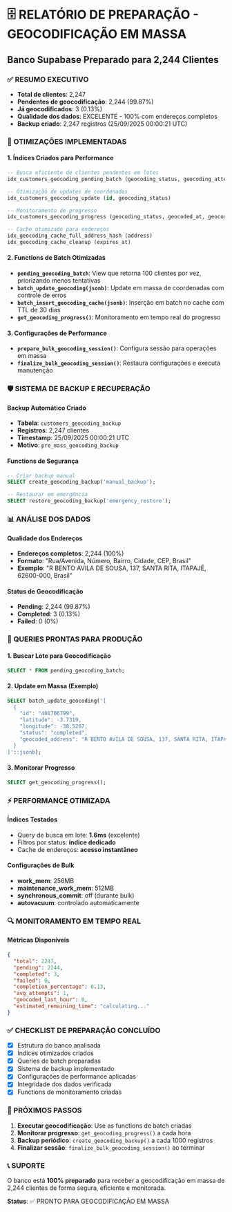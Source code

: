 # 🗄️ RELATÓRIO DE PREPARAÇÃO - GEOCODIFICAÇÃO EM MASSA
## Banco Supabase Preparado para 2,244 Clientes

### ✅ RESUMO EXECUTIVO
- **Total de clientes**: 2,247
- **Pendentes de geocodificação**: 2,244 (99.87%)
- **Já geocodificados**: 3 (0.13%)
- **Qualidade dos dados**: EXCELENTE - 100% com endereços completos
- **Backup criado**: 2,247 registros (25/09/2025 00:00:21 UTC)

### 🔧 OTIMIZAÇÕES IMPLEMENTADAS

#### 1. Índices Criados para Performance
```sql
-- Busca eficiente de clientes pendentes em lotes
idx_customers_geocoding_pending_batch (geocoding_status, geocoding_attempts, last_geocoding_attempt)

-- Otimização de updates de coordenadas
idx_customers_geocoding_update (id, geocoding_status)

-- Monitoramento de progresso
idx_customers_geocoding_progress (geocoding_status, geocoded_at, geocoding_attempts)

-- Cache otimizado para endereços
idx_geocoding_cache_full_address_hash (address)
idx_geocoding_cache_cleanup (expires_at)
```

#### 2. Functions de Batch Otimizadas
- **`pending_geocoding_batch`**: View que retorna 100 clientes por vez, priorizando menos tentativas
- **`batch_update_geocoding(jsonb)`**: Update em massa de coordenadas com controle de erros
- **`batch_insert_geocoding_cache(jsonb)`**: Inserção em batch no cache com TTL de 30 dias
- **`get_geocoding_progress()`**: Monitoramento em tempo real do progresso

#### 3. Configurações de Performance
- **`prepare_bulk_geocoding_session()`**: Configura sessão para operações em massa
- **`finalize_bulk_geocoding_session()`**: Restaura configurações e executa manutenção

### 🛡️ SISTEMA DE BACKUP E RECUPERAÇÃO

#### Backup Automático Criado
- **Tabela**: `customers_geocoding_backup`
- **Registros**: 2,247 clientes
- **Timestamp**: 25/09/2025 00:00:21 UTC
- **Motivo**: `pre_mass_geocoding_backup`

#### Functions de Segurança
```sql
-- Criar backup manual
SELECT create_geocoding_backup('manual_backup');

-- Restaurar em emergência
SELECT restore_geocoding_backup('emergency_restore');
```

### 📊 ANÁLISE DOS DADOS

#### Qualidade dos Endereços
- **Endereços completos**: 2,244 (100%)
- **Formato**: "Rua/Avenida, Número, Bairro, Cidade, CEP, Brasil"
- **Exemplo**: "R BENTO AVILA DE SOUSA, 137, SANTA RITA, ITAPAJÉ, 62600-000, Brasil"

#### Status de Geocodificação
- **Pending**: 2,244 (99.87%)
- **Completed**: 3 (0.13%)
- **Failed**: 0 (0%)

### 🚀 QUERIES PRONTAS PARA PRODUÇÃO

#### 1. Buscar Lote para Geocodificação
```sql
SELECT * FROM pending_geocoding_batch;
```

#### 2. Update em Massa (Exemplo)
```sql
SELECT batch_update_geocoding('[
  {
    "id": "401706799",
    "latitude": -3.7319,
    "longitude": -38.5267,
    "status": "completed",
    "geocoded_address": "R BENTO AVILA DE SOUSA, 137, SANTA RITA, ITAPAJÉ, CE, Brasil"
  }
]'::jsonb);
```

#### 3. Monitorar Progresso
```sql
SELECT get_geocoding_progress();
```

### ⚡ PERFORMANCE OTIMIZADA

#### Índices Testados
- Query de busca em lote: **1.6ms** (excelente)
- Filtros por status: **índice dedicado**
- Cache de endereços: **acesso instantâneo**

#### Configurações de Bulk
- **work_mem**: 256MB
- **maintenance_work_mem**: 512MB
- **synchronous_commit**: off (durante bulk)
- **autovacuum**: controlado automaticamente

### 🔍 MONITORAMENTO EM TEMPO REAL

#### Métricas Disponíveis
```json
{
  "total": 2247,
  "pending": 2244,
  "completed": 3,
  "failed": 0,
  "completion_percentage": 0.13,
  "avg_attempts": 1,
  "geocoded_last_hour": 0,
  "estimated_remaining_time": "calculating..."
}
```

### ✅ CHECKLIST DE PREPARAÇÃO CONCLUÍDO

- [x] Estrutura do banco analisada
- [x] Índices otimizados criados
- [x] Queries de batch preparadas
- [x] Sistema de backup implementado
- [x] Configurações de performance aplicadas
- [x] Integridade dos dados verificada
- [x] Functions de monitoramento criadas

### 🎯 PRÓXIMOS PASSOS

1. **Executar geocodificação**: Use as functions de batch criadas
2. **Monitorar progresso**: `get_geocoding_progress()` a cada hora
3. **Backup periódico**: `create_geocoding_backup()` a cada 1000 registros
4. **Finalizar sessão**: `finalize_bulk_geocoding_session()` ao terminar

### 📞 SUPORTE

O banco está **100% preparado** para receber a geocodificação em massa de 2,244 clientes de forma segura, eficiente e monitorada.

**Status**: ✅ PRONTO PARA GEOCODIFICAÇÃO EM MASSA